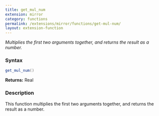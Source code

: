 ```yaml
---
title: get_mul_num
extension: mirror
category: functions
permalink: /extensions/mirror/functions/get-mul-num/
layout: extension-function
---
```


_Multiplies the first two arguments together, and returns the result as a number._

### Syntax ###
```cs
get_mul_num()
```

**Returns:** Real

### Description

This function multiplies the first two arguments together, and returns the result as a number. 


